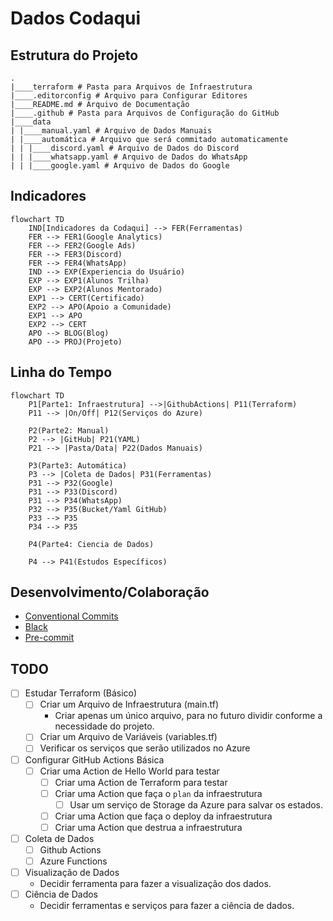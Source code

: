 # Dados Codaqui

## Estrutura do Projeto

```text
.
|____terraform # Pasta para Arquivos de Infraestrutura
|____.editorconfig # Arquivo para Configurar Editores
|____README.md # Arquivo de Documentação
|____.github # Pasta para Arquivos de Configuração do GitHub
|____data
| |____manual.yaml # Arquivo de Dados Manuais
| |____automática # Arquivo que será commitado automaticamente
| | |____discord.yaml # Arquivo de Dados do Discord
| | |____whatsapp.yaml # Arquivo de Dados do WhatsApp
| | |____google.yaml # Arquivo de Dados do Google
```

## Indicadores

```mermaid
flowchart TD
    IND[Indicadores da Codaqui] --> FER(Ferramentas)
    FER --> FER1(Google Analytics)
    FER --> FER2(Google Ads)
    FER --> FER3(Discord)
    FER --> FER4(WhatsApp)
    IND --> EXP(Experiencia do Usuário)
    EXP --> EXP1(Alunos Trilha)
    EXP --> EXP2(Alunos Mentorado)
    EXP1 --> CERT(Certificado)
    EXP2 --> APO(Apoio a Comunidade)
    EXP1 --> APO
    EXP2 --> CERT
    APO --> BLOG(Blog)
    APO --> PROJ(Projeto)
```

## Linha do Tempo

```mermaid
flowchart TD
    P1[Parte1: Infraestrutura] -->|GithubActions| P11(Terraform)
    P11 --> |On/Off| P12(Serviços do Azure)

    P2(Parte2: Manual)
    P2 --> |GitHub| P21(YAML)
    P21 --> |Pasta/Data| P22(Dados Manuais)

    P3(Parte3: Automática)
    P3 --> |Coleta de Dados| P31(Ferramentas)
    P31 --> P32(Google)
    P31 --> P33(Discord)
    P31 --> P34(WhatsApp)
    P32 --> P35(Bucket/Yaml GitHub)
    P33 --> P35
    P34 --> P35

    P4(Parte4: Ciencia de Dados)

    P4 --> P41(Estudos Específicos)
```


## Desenvolvimento/Colaboração

- [Conventional Commits](https://www.conventionalcommits.org/en/v1.0.0/)
- [Black](https://github.com/psf/black)
- [Pre-commit](https://pre-commit.com/)

## TODO

- [ ] Estudar Terraform (Básico)
  - [ ] Criar um Arquivo de Infraestrutura (main.tf)
    - Criar apenas um único arquivo, para no futuro dividir conforme a necessidade do projeto.
  - [ ] Criar um Arquivo de Variáveis (variables.tf)
  - [ ] Verificar os serviços que serão utilizados no Azure
- [ ] Configurar GitHub Actions Básica
  - [ ] Criar uma Action de Hello World para testar
    - [ ] Criar uma Action de Terraform para testar
    - [ ] Criar uma Action que faça o `plan` da infraestrutura
        - [ ] Usar um serviço de Storage da Azure para salvar os estados.
    - [ ] Criar uma Action que faça o deploy da infraestrutura
    - [ ] Criar uma Action que destrua a infraestrutura
- [ ] Coleta de Dados
    - [ ] Github Actions
    - [ ] Azure Functions
- [ ] Visualização de Dados
    - Decidir ferramenta para fazer a visualização dos dados.
- [ ] Ciência de Dados
    - Decidir ferramentas e serviços para fazer a ciência de dados.

